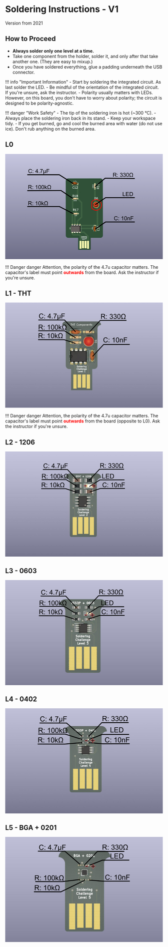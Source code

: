 # Soldering Instructions - V1

Version from 2021

## How to Proceed

- **Always solder only one level at a time.**
- Take one component from the holder, solder it, and only after that take another one. (They are easy to mixup.)
- Once you have soldered everything, glue a padding underneath the USB connector.

!!! info "Important Information"
    - Start by soldering the integrated circuit. As last solder the LED.
        - Be mindful of the orientation of the integrated circuit. If you're unsure, ask the instructor.
	- Polarity usually matters with LEDs. However, on this board, you don't have to worry about polarity; the circuit is designed to be polarity-agnostic.

!!! danger "Work Safety"
	- The tip of the soldering iron is hot (~300 °C).
	- Always place the soldering iron back in its stand.
	- Keep your workspace tidy.
	- If you get burned, go and cool the burned area with water (do not use ice). Don't rub anything on the burned area.

## L0
![](/media/solderingChallenge-v1/solderingChallenge-L0.png)

!!! Danger danger
	Attention, the polarity of the 4.7u capacitor matters. The capacitor's label
	must point <span style="color:red">**outwards**</span> from the board. Ask the instructor if you're unsure.



## L1 - THT
![](/media/solderingChallenge-v1/solderingChallenge-L1.png)

!!! Danger danger
	Attention, the polarity of the 4.7u capacitor matters. The capacitor's label
	must point <span style="color:red">**outwards**</span> from the board (opposite to L0). Ask the instructor if you're unsure.

## L2 - 1206
![](/media/solderingChallenge-v1/solderingChallenge-L2.png)

## L3 - 0603
![](/media/solderingChallenge-v1/solderingChallenge-L3.png)

## L4 - 0402
![](/media/solderingChallenge-v1/solderingChallenge-L4.png)

## L5 - BGA + 0201
![](/media/solderingChallenge-v1/solderingChallenge-L5.png)